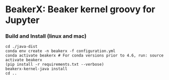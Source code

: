 # BeakerX: Beaker kernel groovy for Jupyter  

### Build and Install (linux and mac)

```
cd ./java-dist
conda env create -n beakerx -f configuration.yml
conda activate beakerx # For conda versions prior to 4.6, run: source activate beakerx
(pip install -r requirements.txt --verbose)
beakerx-kernel-java install
cd ..
```